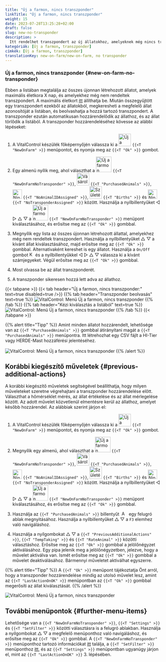 ```yaml
---
title: "Új a farmon, nincs transzponder"
linkTitle: "Új a farmon, nincs transzponder"
weight: 15
date: 2023-07-28T13:25:28+02:00
draft: false
slug: new-no-transponder
description: >
  Itt rendelhet transzpondert az új állatokhoz, amelyeknek még nincs transzponderük.
kategóriák: [Új a farmon, transzponder]
címkék: [Új a farmon, transzponder]
translationKey: new-on-farm/new-on-farm, no transponder
---
```

### Új a farmon, nincs transzponder {#new-on-farm-no-transponder}

Ebben a listában megtalálja az összes újonnan létrehozott állatot, amelyek maximális életkora X nap, és amelyekhez még nem rendeltek transzpondert. A maximális életkort [itt](/hu/docs/settings/animal-registration/#set-default-values) állíthatja be. Miután összegyűjtött egy transzpondert ezekből az állatokból, megkeresheti a megfelelő állat azonosítóját a listában, és beolvashatja a hozzá tartozó transzpondert. A transzponder ezután automatikusan hozzárendelődik az állathoz, és az állat törlődik a listából. A transzponder hozzárendeléséhez kövesse az alábbi lépéseket:

1. A VitalControl készülék főképernyőjén válassza ki a <img src="/icons/main/new-on-farm.svg" width="40" align="bottom" alt="Új a farmon" /> `{{<T "NewOnFarm" >}}` menüpontot, és nyomja meg az `{{<T "Ok" >}}` gombot.

2. Egy almenü nyílik meg, ahol választhat a <img src="/icons/registration/new-on-farm-no-transponder.svg" width="50" align="bottom" alt="Új a farmon, nincs transzponder" /> `{{<T "NewOnFarmNoTransponder" >}}`, <img src="/icons/main/new-on-farm.svg" width="40" align="bottom" alt="Vásárolt állatok" /> `{{<T "PurchasedAnimals" >}}`, <img src="/icons/registration/no-eartag-number.svg" width="30" align="bottom" alt="Nincs nemzeti állat azonosító" /> `{{<T "NoAnimalIDAssigned" >}}`, <img src="/icons/main/births.svg" width="40" align="bottom" alt="Születések" /> `{{<T "Births" >}}` és <img src="/icons/registration/no-transponder.svg" width="30" align="bottom" alt="Nincs transzponder hozzárendelve" /> `{{<T "NoTransponderAssigned" >}}` között. Használja a nyílbillentyűket ◁ ▷ △ ▽ a <img src="/icons/registration/new-on-farm-no-transponder.svg" width="50" align="bottom" alt="Új a farmon, nincs transzponder" /> `{{<T "NewOnFarmNoTransponder" >}}` menüpont kiválasztásához, és erősítse meg az `{{<T "Ok" >}}` gombbal.

3. Megnyílik egy lista az összes újonnan létrehozott állattal, amelyekhez még nem rendeltek transzpondert. Használja a nyílbillentyűket △ ▽ a kívánt állat kiválasztásához, majd erősítse meg az `{{<T "Ok" >}}` gombbal. Alternatívaként kereshet is egy állatot. Használja a `On/Off` gombot <img src="/icons/footer/search.svg" width="15" align="bottom" alt="Keresés" /> és a nyílbillentyűkkel ◁ ▷ △ ▽ válassza ki a kívánt számjegyeket. Végül erősítse meg az `{{<T "Ok" >}}` gombbal.

4. Most olvassa be az állat transzponderét.

5. A transzponder sikeresen hozzá lett adva az állathoz.

{{< tabpane >}}
{{< tab header="Új a farmon, nincs transzponder:" text=true disabled=true />}}
{{% tab header="Transzponder beolvasás" text=true %}}
![VitalControl: Menü Új a farmon, nincs transzponder](../images/notransponder-scan.png "Új a farmon, nincs transzponder")
{{% /tab %}}
{{% tab header="Kézi kiválasztás a listából" text=true %}}
![VitalControl: Menü Új a farmon, nincs transzponder](../images/notransponder.png "Új a farmon, nincs transzponder")
{{% /tab %}}
{{< /tabpane >}}

{{% alert title="Tipp" %}}
Amint minden állatot hozzárendelt, lehetősége van az `{{<T "PurchasedAnimals" >}}` gombbal átirányítani magát a `{{<T "PurchasedAnimals" >}}` menüpontra. Itt létrehozhat egy CSV fájlt a HI-Tier vagy HERDE-Mast hozzáférési jelentéséhez. <br/>
<br/>
![VitalControl: Menü Új a farmon, nincs transzponder](../images/redirect.png "Átirányítás")
{{% /alert %}}

## Korábbi kiegészítő műveletek {#previous-additional-actions}

A korábbi kiegészítő műveletek segítségével beállíthatja, hogy milyen műveleteket szeretne végrehajtani a transzponder hozzárendelése előtt. Választhat a hőmérséklet mérés, az állat értékelése és az állat mérlegelése között. Az adott művelet közvetlenül elmentésre kerül az állathoz, amelyet később hozzárendel. Az alábbiak szerint járjon el:

1. A VitalControl készülék főképernyőjén válassza ki a <img src="/icons/main/new-on-farm.svg" width="40" align="bottom" alt="Új a farmon" /> `{{<T "NewOnFarm" >}}` menüpontot, és nyomja meg az `{{<T "Ok" >}}` gombot.

2. Megnyílik egy almenü, ahol választhat a <img src="/icons/registration/new-on-farm-no-transponder.svg" width="50" align="bottom" alt="Új a farmon, nincs transzponder" /> `{{<T "NewOnFarmNoTransponder" >}}`, <img src="/icons/main/new-on-farm.svg" width="40" align="bottom" alt="Vásárolt állatok" /> `{{<T "PurchasedAnimals" >}}`, <img src="/icons/registration/no-eartag-number.svg" width="30" align="bottom" alt="Nincs nemzeti állatazonosító" /> `{{<T "NoAnimalIDAssigned" >}}`, <img src="/icons/main/births.svg" width="40" align="bottom" alt="Születések" /> `{{<T "Births" >}}` és <img src="/icons/registration/no-transponder.svg" width="30" align="bottom" alt="Nincs transzponder hozzárendelve" /> `{{<T "NoTransponderAssigned" >}}` között. Használja a nyílbillentyűket ◁ ▷ △ ▽ a <img src="/icons/registration/new-on-farm-no-transponder.svg" width="50" align="bottom" alt="Új a farmon, nincs transzponder" /> `{{<T "NewOnFarmNoTransponder" >}}` menüpont kiválasztásához, és erősítse meg az `{{<T "Ok" >}}` gombbal.

3. Használja az `{{<T "PurchasedAnimals" >}}` billentyűt &nbsp;<img src="/icons/footer/open-popup.svg" width="15" align="bottom" alt="Aufruf Popup" />&nbsp; egy felugró ablak megnyitásához. Használja a nyílbillentyűket △ ▽ a `F3` elemhez való navigáláshoz.

4. Használja a nyílgombokat △ ▽ a `{{<T "PreviousAdditionalActions" >}}`, `{{<T "TempTaking" >}}` és `{{<T "RateAnimal" >}}` közötti választáshoz. Erősítse meg az `{{<T "Ok" >}}` gombbal a jelölőnégyzet aktiválásához. Egy pipa jelenik meg a jelölőnégyzetben, jelezve, hogy a művelet aktiválva van. Ismét erősítse meg az `{{<T "Ok" >}}` gombbal a művelet deaktiválásához. Bármennyi műveletet aktiválhat egyszerre.

{{% alert title="Tipp" %}}
A `{{<T "Ok" >}}` menüpont tájékoztatja Önt arról, hogy a transzponder hozzárendelése mindig az utolsó művelet lesz, amint az `{{<T "LastActionOnOK" >}}` menüpontban az `{{<T "Ok" >}}` gombbal megerősíti az állat kiválasztását.
{{% /alert %}}

![VitalControl: Menü Új a farmon, nincs transzponder](../images/actions.png "További műveletek")

## További menüpontok {#further-menu-items}

Lehetősége van a `{{<T "NewOnFarmNoTransponder" >}}`, `{{<T "Settings" >}}` és `{{<T "SetFilter" >}}` közötti választásra is a felugró ablakban. Használja a nyílgombokat △ ▽ a megfelelő menüponthoz való navigáláshoz, és erősítse meg az `{{<T "Ok" >}}` gombbal. A `{{<T "NewOnFarmNoTransponder" >}}` menüponthoz tartozó információkat [itt](/hu/docs/settings/animal-registration/#set-default-values) találja, a `{{<T "SetFilter" >}}` menüponthoz [itt](/hu/docs/filter/), és az `{{<T "Settings" >}}` menüpontban ugyanúgy járjon el, mint az `{{<T "LastActionOnOK" >}}` 3. lépésében.
